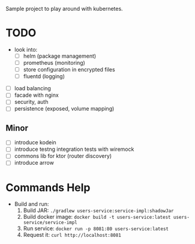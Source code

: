 Sample project to play around with kubernetes.

# TODO

* look into:
  * [ ] helm (package management)
  * [ ] prometheus (monitoring)
  * [ ] store configuration in encrypted files
  * [ ] fluentd (logging)
* [ ] load balancing
* [ ] facade with nginx
* [ ] security, auth
* [ ] persistence (exposed, volume mapping)

## Minor

* [ ] introduce kodein
* [ ] introduce testng integration tests with wiremock
* [ ] commons lib for ktor (router discovery)
* [ ] introduce arrow

# Commands Help

* Build and run:
  1. Build JAR: `./gradlew users-service:service-impl:shadowJar`
  1. Build docker image: `docker build -t users-service:latest users-service/service-impl`
  1. Run service: `docker run -p 8081:80 users-service:latest`
  1. Request it: `curl http://localhost:8081`
